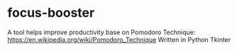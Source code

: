 # focus-booster
A tool helps improve productivity base on Pomodoro Technique: https://en.wikipedia.org/wiki/Pomodoro_Technique
Written in Python Tkinter

